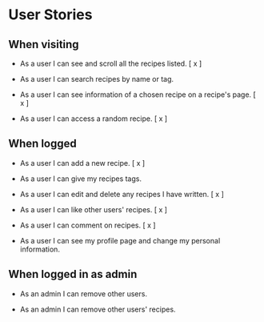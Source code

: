 # User Stories

## When visiting

* As a user I can see and scroll all the recipes listed. [ x ]

* As a user I can search recipes by name or tag.

* As a user I can see information of a chosen recipe on a recipe's page. [ x ]

* As a user I can access a random recipe. [ x ]

## When logged

* As a user I can add a new recipe. [ x ]

* As a user I can give my recipes tags.

* As a user I can edit and delete any recipes I have written. [ x ]

* As a user I can like other users' recipes. [ x ]

* As a user I can comment on recipes. [ x ]

* As a user I can see my profile page and change my personal information.

## When logged in as admin

* As an admin I can remove other users.

* As an admin I can remove other users' recipes.
